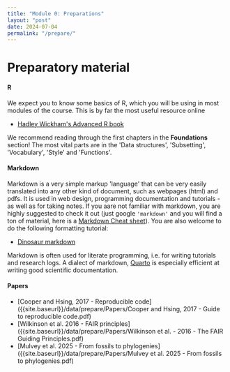 ```yaml
---
title: "Module 0: Preparations"
layout: "post"
date: 2024-07-04
permalink: "/prepare/"
---
```


# Preparatory material


#### R

We expect you to know some basics of R, which you will be using in most modules of the course. This is by far the most useful resource online 

- [Hadley Wickham's Advanced R book](http://adv-r.had.co.nz/)

We recommend reading through the first chapters in the **Foundations** section! The most vital parts are in the 'Data structures', 'Subsetting', 'Vocabulary', 'Style'  and 'Functions'.

#### Markdown

Markdown is a very simple markup 'language' that can be very easily translated into any other kind of document, such as webpages (html) and pdfs. It is used in web design, programming documentation and tutorials - as well as for taking notes. If you aare not familiar with markdown, you are highly suggested to check it out (just google `'markdown'` and you will find a ton of material, here is a [Markdown Cheat sheet](https://www.markdownguide.org/cheat-sheet/)). You are also welcome to do the following formatting tutorial:

- [Dinosaur markdown](https://github.com/adamkocsis/dinosaur-markdown)

Markdown is often used for literate programming, i.e. for writing tutorials and research logs. A dialect of markdown, [Quarto](https://quarto.org/) is especially efficient at writing good scientific documentation. 

#### Papers

- [Cooper and Hsing, 2017 - Reproducible code]({{site.baseurl}}/data/prepare/Papers/Cooper and Hsing, 2017 - Guide to reproducible code.pdf)
- [Wilkinson et al. 2016 - FAIR principles]({{site.baseurl}}/data/prepare/Papers/Wilkinson et al. - 2016 - The FAIR Guiding Principles.pdf)
- [Mulvey et al. 2025 - From fossils to phylogenies]({{site.baseurl}}/data/prepare/Papers/Mulvey et al. 2025 - From fossils to phylogenies.pdf)

